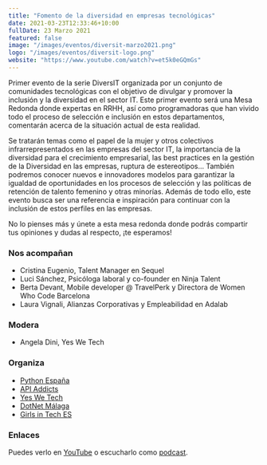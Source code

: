```yaml
---
title: "Fomento de la diversidad en empresas tecnológicas"
date: 2021-03-23T12:33:46+10:00
fullDate: 23 Marzo 2021
featured: false
image: "/images/eventos/diversit-marzo2021.png"
logo: "/images/eventos/diversit-logo.png"
website: "https://www.youtube.com/watch?v=et5k0eGQmGs"
---
```


Primer evento de la serie DiversIT organizada por un conjunto de comunidades tecnológicas con el objetivo de divulgar y promover la inclusión y la diversidad en el sector IT. 
Este primer evento será una Mesa Redonda donde expertas en RRHH, así como programadoras que han vivido todo el proceso de selección e inclusión en estos departamentos, comentarán acerca de la situación actual de esta realidad. 

Se tratarán temas como el papel de la mujer y otros colectivos infrarrepresentados en las empresas del sector IT, la importancia de la diversidad para el crecimiento empresarial, las best practices en la gestión de la Diversidad en las empresas, ruptura de estereotipos... También podremos conocer nuevos e innovadores modelos para garantizar la igualdad de oportunidades en los procesos de selección y las políticas de retención de talento femenino y otras minorías. 
Además de todo ello, este evento busca ser una referencia e inspiración para continuar con la inclusión de estos perfiles en las empresas. 

No lo pienses más y únete a esta mesa redonda donde podrás compartir tus opiniones y dudas al respecto, ¡te esperamos! 

### Nos acompañan
- Cristina Eugenio, Talent Manager en Sequel
- Luci Sánchez, Psicóloga laboral y co-founder en Ninja Talent
- Berta Devant, Mobile developer @ TravelPerk y Directora de Women Who Code Barcelona
- Laura Vignali, Alianzas Corporativas y Empleabilidad en Adalab

### Modera
- Angela Dini, Yes We Tech

### Organiza
- [Python España](https://www.es.python.org/)
- [API Addicts](https://apiaddicts.org/en_GB/) 
- [Yes We Tech](https://yeswetech.org/)
- [DotNet Málaga](https://dotnetmalaga.es/) 
- [Girls in Tech ES](https://spain.girlsintech.org/)

### Enlaces
Puedes verlo en [YouTube](https://www.youtube.com/watch?v=et5k0eGQmGs) o escucharlo como [podcast](https://anchor.fm/diversit6/episodes/Fomento-de-la-diversidad-en-empresas-tecnolgicas-mesa-redonda-etcs54).